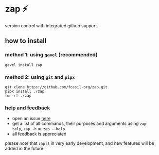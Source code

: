 # zap ⚡
version control with integrated github support.

## how to install

### method 1: using `gavel` (recommended)
```commandline
gavel install zap
```
### method 2: using `git` and `pipx`
```commandline
git clone https://github.com/fossil-org/zap.git
pipx install ./zap
rm -rf ./zap
```

### help and feedback

- open an issue [here](https://github.com/fossil-org/zap/issues/new)
- get a list of all commands, their purposes and arguments using `zap help`, `zap -h` or `zap --help`.
- all feedback is appreciated

please note that `zap` is in very early development, and new features will be added in the future.